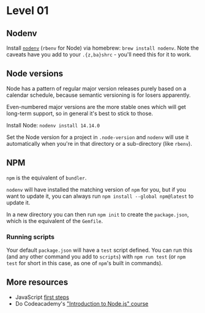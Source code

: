 ---
---
# Level 01

## Nodenv

Install [`nodenv`](https://github.com/nodenv/nodenv/blob/master/README.md) (`rbenv` for Node) via homebrew: `brew install nodenv`. Note the caveats have you add to your `.{z,ba}shrc` - you'll need this for it to work.

## Node versions

Node has a pattern of regular major version releases purely based on a calendar schedule, because semantic versioning is for losers apparently.

Even-numbered major versions are the more stable ones which will get long-term support, so in general it's best to stick to those.

Install Node: `nodenv install 14.14.0`

Set the Node version for a project in `.node-version` and `nodenv` will use it automatically when you're in that directory or a sub-directory (like `rbenv`).

## NPM

`npm` is the equivalent of `bundler`.

`nodenv` will have installed the matching version of `npm` for you, but if you want to update it, you can always run `npm install --global npm@latest` to update it.

In a new directory you can then run `npm init` to create the `package.json`, which is the equivalent of the `Gemfile`.

### Running scripts

Your default `package.json` will have a `test` script defined. You can run this (and any other command you add to `scripts`) with `npm run test` (or `npm test` for short in this case, as one of `npm`'s built in commands).

## More resources

* JavaScript [first steps](https://developer.mozilla.org/en-US/docs/Learn/JavaScript/First_steps)
* Do Codeacademy's ["Introduction to Node.js" course](https://www.codecademy.com/learn/learn-node-js/modules/introduction-to-node-js)
